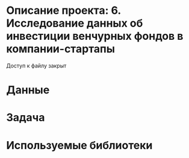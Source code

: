 # Описание проекта: 6. Исследование данных об инвестиции венчурных фондов в компании-стартапы
Доступ к файлу закрыт
# Данные

# Задача

# Используемые библиотеки
